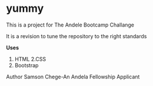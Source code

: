 # yummy


This is a project for The Andele Bootcamp Challange

It is a revision to tune the repository to the right standards



<strong>Uses</strong>
1. HTML
2.CSS
3. Bootstrap

Author
Samson Chege-An Andela Fellowship Applicant
